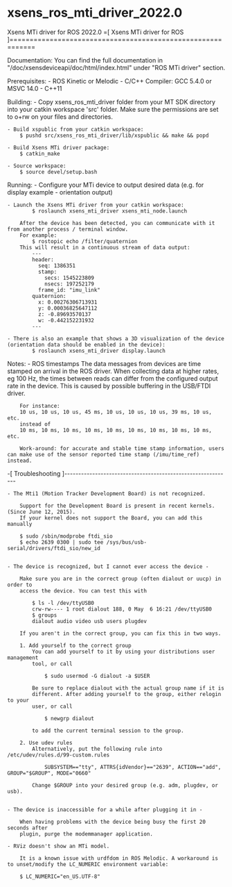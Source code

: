 # xsens_ros_mti_driver_2022.0
Xsens MTi driver for ROS 2022.0
=[ Xsens MTi driver for ROS ]============================================================

Documentation:
    You can find the full documentation in "<your MT SDK directory>/doc/xsensdeviceapi/doc/html/index.html" under "ROS MTi driver" section.

Prerequisites:
    - ROS Kinetic or Melodic
    - C/C++ Compiler: GCC 5.4.0 or MSVC 14.0
    - C++11

Building:
    - Copy xsens_ros_mti_driver folder from your MT SDK directory into your catkin workspace 'src' folder.
        Make sure the permissions are set to o+rw on your files and directories.

    - Build xspublic from your catkin workspace:
        $ pushd src/xsens_ros_mti_driver/lib/xspublic && make && popd

    - Build Xsens MTi driver package:
        $ catkin_make

    - Source workspace:
        $ source devel/setup.bash

Running:
    - Configure your MTi device to output desired data (e.g. for display example - orientation output)

    - Launch the Xsens MTi driver from your catkin workspace:
            $ roslaunch xsens_mti_driver xsens_mti_node.launch

        After the device has been detected, you can communicate with it from another process / terminal window.
        For example:
            $ rostopic echo /filter/quaternion
        This will result in a continuous stream of data output:
            ---
            header: 
              seq: 1386351
              stamp: 
                secs: 1545223809
                nsecs: 197252179
              frame_id: "imu_link"
            quaternion: 
              x: 0.00276306713931
              y: 0.00036825647112
              z: -0.89693570137
              w: -0.442152231932
            ---

    - There is also an example that shows a 3D visualization of the device (orientation data should be enabled in the device):
            $ roslaunch xsens_mti_driver display.launch


Notes:
    - ROS timestamps
        The data messages from devices are time stamped on arrival in the ROS driver.
        When collecting data at higher rates, eg 100 Hz, the times between reads can differ from the configured output rate in the device.
        This is caused by possible buffering in the USB/FTDI driver.

        For instance:
        10 us, 10 us, 10 us, 45 ms, 10 us, 10 us, 10 us, 39 ms, 10 us, etc.
        instead of 
        10 ms, 10 ms, 10 ms, 10 ms, 10 ms, 10 ms, 10 ms, 10 ms, 10 ms, etc.

        Work-around: for accurate and stable time stamp information, users can make use of the sensor reported time stamp (/imu/time_ref) instead.

-[ Troubleshooting ]------------------------------------------------------------

    - The Mti1 (Motion Tracker Development Board) is not recognized.

        Support for the Development Board is present in recent kernels. (Since June 12, 2015).
        If your kernel does not support the Board, you can add this manually

        $ sudo /sbin/modprobe ftdi_sio
        $ echo 2639 0300 | sudo tee /sys/bus/usb-serial/drivers/ftdi_sio/new_id


    - The device is recognized, but I cannot ever access the device -

        Make sure you are in the correct group (often dialout or uucp) in order to
        access the device. You can test this with

            $ ls -l /dev/ttyUSB0
            crw-rw---- 1 root dialout 188, 0 May  6 16:21 /dev/ttyUSB0
            $ groups
            dialout audio video usb users plugdev

        If you aren't in the correct group, you can fix this in two ways.

        1. Add yourself to the correct group
            You can add yourself to it by using your distributions user management
            tool, or call

                $ sudo usermod -G dialout -a $USER

            Be sure to replace dialout with the actual group name if it is
            different. After adding yourself to the group, either relogin to your
            user, or call

                $ newgrp dialout

            to add the current terminal session to the group.

        2. Use udev rules
            Alternatively, put the following rule into /etc/udev/rules.d/99-custom.rules

                SUBSYSTEM=="tty", ATTRS{idVendor}=="2639", ACTION=="add", GROUP="$GROUP", MODE="0660"

            Change $GROUP into your desired group (e.g. adm, plugdev, or usb).


    - The device is inaccessible for a while after plugging it in -

        When having problems with the device being busy the first 20 seconds after
        plugin, purge the modemmanager application.

    - RViz doesn't show an MTi model.

        It is a known issue with urdfdom in ROS Melodic. A workaround is to unset/modify the LC_NUMERIC environment variable:

        $ LC_NUMERIC="en_US.UTF-8"
